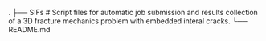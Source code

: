 .
├── SIFs             # Script files for automatic job submission and results collection of a 3D fracture mechanics problem with embedded interal cracks.
└── README.md